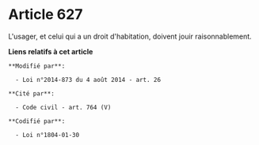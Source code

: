# Article 627

L'usager, et celui qui a un droit d'habitation, doivent jouir    raisonnablement.

**Liens relatifs à cet article**

	**Modifié par**:

	  - Loi n°2014-873 du 4 août 2014 - art. 26

	**Cité par**:

	  - Code civil - art. 764 (V)

	**Codifié par**:

	  - Loi n°1804-01-30

